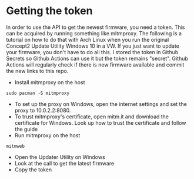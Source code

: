 # Getting the token
In order to use the API to get the newest firmware, you need a token. This can be acquired by running something like mitmproxy. The following is a tutorial on how to do that with Arch Linux when you run the original Concept2 Update Utility Windows 10 in a VW. If you just want to update your firmware, you don't have to do all this. I stored the token in Github Secrets so Github Actions can use it but the token remains "secret". Github Actions will regularly check if there is new firmware available and commit the new links to this repo.

- Install mitmproxy on the host
```
sudo pacman -S mitmproxy
```
- To set up the proxy on Windows, open the internet settings and set the proxy to 10.0.2.2:8080.
- To trust mitmproxy's certificate, open mitm.it and download the certificate for Windows. Look up how to trust the certificate and follow the guide
- Run mitmproxy on the host
```
mitmweb
```
- Open the Updater Utility on Windows
- Look at the call to get the latest firmware
- Copy the token